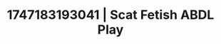 ---
categories:
- Shadow play
- Mormon wife
- Public sex
- Closeness kink
- Mid-century kink
image: /assets/images/1747183193041.jpg
layout: post
seo:
  description: Featured content with artistic Scat Fetish, ABDL Play. HD images available.
  keywords: Scat Fetish, ABDL Play
  og_image: /assets/images/1747183193041.jpg
  schema_type: VisualArtwork
tags:
- ABDL Play
- '#1747183193041'
- Scat Fetish
title: 1747183193041 | Scat Fetish ABDL Play
---